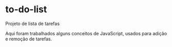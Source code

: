 # to-do-list
Projeto de lista de tarefas

Aqui foram trabalhados alguns conceitos de JavaScript, usados para adição e remoção de tarefas.
